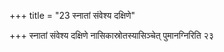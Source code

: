 +++
title = "23 स्नातां संवेश्य दक्षिणे"

+++
स्नातां संवेश्य दक्षिणे नासिकास्रोतस्यासिञ्चेत् पुमानग्निरिति २३